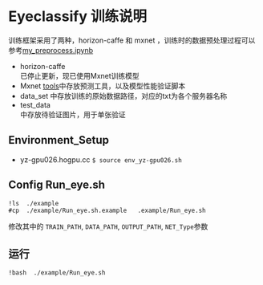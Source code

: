 # Eyeclassify 训练说明
训练框架采用了两种，horizon-caffe 和 mxnet
，训练时的数据预处理过程可以参考[my_preprocess.ipynb](./horizon-caffe/tools/my_preprocess.ipynb)
* horizon-caffe  
已停止更新，现已使用Mxnet训练模型
* Mxnet
[tools](./mxnet/tools/)中存放预测工具，以及模型性能验证脚本
*  data_set
中存放训练的原始数据路径，对应的txt为各个服务器名称
* test_data  
 中存放待验证图片，用于单张验证

## Environment_Setup
*  yz-gpu026.hogpu.cc   `$ source env_yz-gpu026.sh`

## Config Run_eye.sh

```{.python .input  n=12}
!ls  ./example
#cp  ./example/Run_eye.sh.example   .example/Run_eye.sh
```

修改其中的    `TRAIN_PATH`,  `DATA_PATH`,  `OUTPUT_PATH`,  `NET_Type`参数


##  运行

```{.python .input  n=14}
!bash  ./example/Run_eye.sh
```
